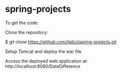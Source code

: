 # spring-projects

To get the code:

Clone the repository:

$ git clone https://github.com/ilalici/spring-projects.git


Setup Tomcat and deploy the war file

Access the deployed web application at: http://localhost:8080/DateDifference

